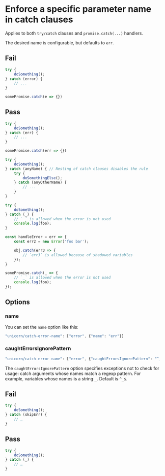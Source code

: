 # Enforce a specific parameter name in catch clauses

Applies to both `try/catch` clauses and `promise.catch(...)` handlers.

The desired name is configurable, but defaults to `err`.


## Fail

```js
try {
	doSomething();
} catch (error) {
	// ...
}
```

```js
somePromise.catch(e => {})
```


## Pass

```js
try {
	doSomething();
} catch (err) {
	// ...
}
```

```js
somePromise.catch(err => {})
```

```js
try {
	doSomething();
} catch (anyName) { // Nesting of catch clauses disables the rule
	try {
		doSomethingElse();
	} catch (anyOtherName) {
		// ...
	}
}
```

```js
try {
	doSomething();
} catch (_) {
	// `_` is allowed when the error is not used
	console.log(foo);
}
```

```js
const handleError = err => {
	const err2 = new Error('foo bar');

	obj.catch(err3 => {
		// `err3` is allowed because of shadowed variables
	});
}
```

```js
somePromise.catch(_ => {
	// `_` is allowed when the error is not used
	console.log(foo);
});
```


## Options

### name

You can set the `name` option like this:

```js
"unicorn/catch-error-name": ["error", {"name": "err"}]
```

### caughtErrorsIgnorePattern

```js
"unicorn/catch-error-name": ["error", {"caughtErrorsIgnorePattern": "^_$"}]
```

The `caughtErrorsIgnorePattern` option specifies exceptions not to check for usage: catch arguments whose names match a regexp pattern.
For example, variables whose names is a string `_`. Default is `^_$`.

## Fail

```js
try {
	doSomething();
} catch (skipErr) {
	// …
}
```

## Pass

```js
try {
	doSomething();
} catch (_) {
	// …
}
```
